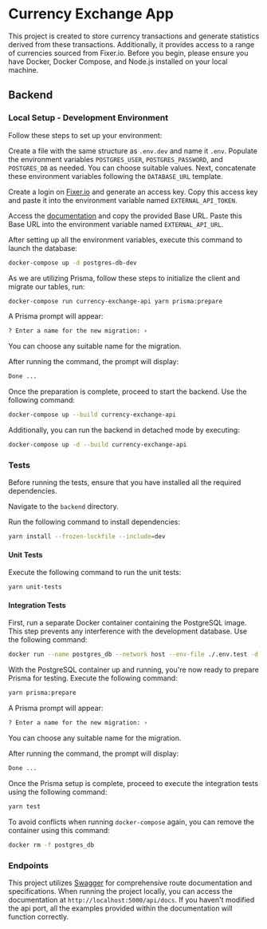 # Currency Exchange App
This project is created to store currency transactions and generate statistics derived from these transactions. Additionally, it provides access to a range of currencies sourced from Fixer.io. Before you begin, please ensure you have Docker, Docker Compose, and Node.js installed on your local machine.

## Backend
### Local Setup - Development Environment

Follow these steps to set up your environment:

Create a file with the same structure as `.env.dev` and name it `.env`. Populate the environment variables `POSTGRES_USER`, `POSTGRES_PASSWORD`, and `POSTGRES_DB` as needed. You can choose suitable values. Next, concatenate these environment variables following the `DATABASE_URL` template.

Create a login on [Fixer.io](https://fixer.io/) and generate an access key. Copy this access key and paste it into the environment variable named `EXTERNAL_API_TOKEN`.

Access the [documentation](https://fixer.io/documentation) and copy the provided Base URL. Paste this Base URL into the environment variable named `EXTERNAL_API_URL`.

After setting up all the environment variables, execute this command to launch the database: 
```bash
docker-compose up -d postgres-db-dev
```

As we are utilizing Prisma, follow these steps to initialize the client and migrate our tables, run: 
```bash
docker-compose run currency-exchange-api yarn prisma:prepare
```

A Prisma prompt will appear:
```bash
? Enter a name for the new migration: › 
```
You can choose any suitable name for the migration.

After running the command, the prompt will display: 
```bash
Done ...
```

Once the preparation is complete, proceed to start the backend. Use the following command:
```bash
docker-compose up --build currency-exchange-api 
```

Additionally, you can run the backend in detached mode by executing:

```bash
docker-compose up -d --build currency-exchange-api
```

### Tests
Before running the tests, ensure that you have installed all the required dependencies.

Navigate to the `backend` directory.

Run the following command to install dependencies: 
```bash
yarn install --frozen-lockfile --include=dev
```

#### Unit Tests

Execute the following command to run the unit tests:

```bash
yarn unit-tests
```

#### Integration Tests
First, run a separate Docker container containing the PostgreSQL image. This step prevents any interference with the development database. Use the following command:

```bash
docker run --name postgres_db --network host --env-file ./.env.test -d postgres
```

With the PostgreSQL container up and running, you're now ready to prepare Prisma for testing. Execute the following command:

```bash
yarn prisma:prepare
```

A Prisma prompt will appear:
```bash
? Enter a name for the new migration: › 
```
You can choose any suitable name for the migration.

After running the command, the prompt will display: 
```bash
Done ...
```

Once the Prisma setup is complete, proceed to execute the integration tests using the following command:
```bash
yarn test
```

To avoid conflicts when running `docker-compose` again, you can remove the container using this command:
```bash
docker rm -f postgres_db
```

### Endpoints
This project utilizes [Swagger](https://swagger.io/) for comprehensive route documentation and specifications. When running the project locally, you can access the documentation at `http://localhost:5000/api/docs`. If you haven't modified the api port, all the examples provided within the documentation will function correctly.

